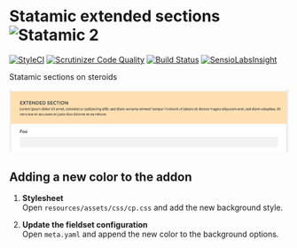 # Statamic extended sections ![Statamic 2](https://img.shields.io/badge/statamic-2.x-blue.svg?style=flat-square)

[![StyleCI](https://styleci.io/repos/75275568/shield?branch=master)](https://styleci.io/repos/75275568)
[![Scrutinizer Code Quality](https://scrutinizer-ci.com/g/subpixel-ch/statamic-extended_section/badges/quality-score.png?b=master)](https://scrutinizer-ci.com/g/subpixel-ch/statamic-extended_section/?branch=master)
[![Build Status](https://scrutinizer-ci.com/g/subpixel-ch/statamic-extended_section/badges/build.png?b=master)](https://scrutinizer-ci.com/g/subpixel-ch/statamic-extended_section/build-status/master)
[![SensioLabsInsight](https://insight.sensiolabs.com/projects/ac1fa74b-994e-4c89-b961-3b9d9b51c59f/mini.png)](https://insight.sensiolabs.com/projects/ac1fa74b-994e-4c89-b961-3b9d9b51c59f)

Statamic sections on steroids

![Extended Section](./screenshot.png)

## Adding a new color to the addon

 1. **Stylesheet**  
    Open `resources/assets/css/cp.css` and add the new background style.

 2. **Update the fieldset configuration**  
    Open `meta.yaml` and append the new color to the background options.
